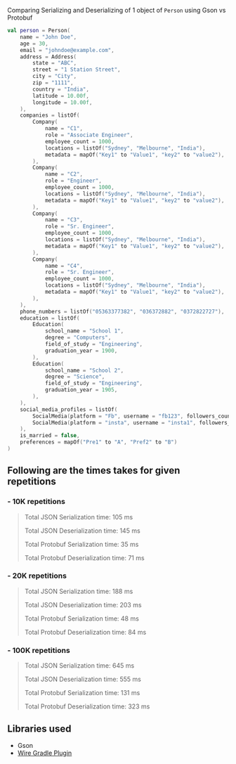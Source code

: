 Comparing Serializing and Deserializing of 1 object of `Person` using Gson vs Protobuf

```kotlin
val person = Person(
    name = "John Doe",
    age = 30,
    email = "johndoe@example.com",
    address = Address(
        state = "ABC",
        street = "1 Station Street",
        city = "City",
        zip = "1111",
        country = "India",
        latitude = 10.00f,
        longitude = 10.00f,
    ),
    companies = listOf(
        Company(
            name = "C1",
            role = "Associate Engineer",
            employee_count = 1000,
            locations = listOf("Sydney", "Melbourne", "India"),
            metadata = mapOf("Key1" to "Value1", "key2" to "value2"),
        ),
        Company(
            name = "C2",
            role = "Engineer",
            employee_count = 1000,
            locations = listOf("Sydney", "Melbourne", "India"),
            metadata = mapOf("Key1" to "Value1", "key2" to "value2"),
        ),
        Company(
            name = "C3",
            role = "Sr. Engineer",
            employee_count = 1000,
            locations = listOf("Sydney", "Melbourne", "India"),
            metadata = mapOf("Key1" to "Value1", "key2" to "value2"),
        ),
        Company(
            name = "C4",
            role = "Sr. Engineer",
            employee_count = 1000,
            locations = listOf("Sydney", "Melbourne", "India"),
            metadata = mapOf("Key1" to "Value1", "key2" to "value2"),
        ),
    ),
    phone_numbers = listOf("05363377382", "036372882", "0372822727"),
    education = listOf(
        Education(
            school_name = "School 1",
            degree = "Computers",
            field_of_study = "Engineering",
            graduation_year = 1900,
        ),
        Education(
            school_name = "School 2",
            degree = "Science",
            field_of_study = "Engineering",
            graduation_year = 1905,
        ),
    ),
    social_media_profiles = listOf(
        SocialMedia(platform = "Fb", username = "fb123", followers_count = 10000),
        SocialMedia(platform = "insta", username = "insta1", followers_count = 10000)
    ),
    is_married = false,
    preferences = mapOf("Pre1" to "A", "Pref2" to "B")
)

```

## Following are the times takes for given repetitions

### - 10K repetitions

> Total JSON Serialization time: 105 ms
> 
> Total JSON Deserialization time: 145 ms
> 
> Total Protobuf Serialization time: 35 ms
> 
> Total Protobuf Deserialization time: 71 ms

### - 20K repetitions

> Total JSON Serialization time: 188 ms
> 
> Total JSON Deserialization time: 203 ms
> 
> Total Protobuf Serialization time: 48 ms
> 
> Total Protobuf Deserialization time: 84 ms

### - 100K repetitions

> Total JSON Serialization time: 645 ms
>
> Total JSON Deserialization time: 555 ms
>
> Total Protobuf Serialization time: 131 ms
>
> Total Protobuf Deserialization time: 323 ms


## Libraries used
- Gson
- [Wire Gradle Plugin](https://square.github.io/wire/)
